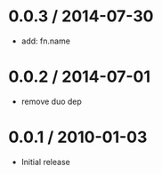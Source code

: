 
0.0.3 / 2014-07-30
==================

 * add: fn.name

0.0.2 / 2014-07-01
==================

 * remove duo dep

0.0.1 / 2010-01-03
==================

  * Initial release
